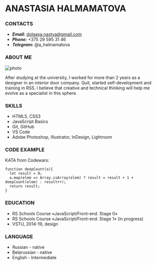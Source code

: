 # ANASTASIA HALMAMATOVA

### CONTACTS
* ***Email:*** dolgaya.nastya@gmail.com
* ***Phone:*** +375 29 595 31 46
* ***Telegram:*** @a_halmamatova

### ABOUT ME
![photo](photo.png "photo.png") 

After studying at the university, I worked for more than 2 years as a designer in an interior door company. Quit, started self-development and training in RSS.
I believe that creative and technical thinking will help me evolve as a specialist in this sphere.

### SKILLS
* HTML5, CSS3
* JavaScript Basics
* Git, GitHub
* VS Code
* Adobe Photoshop, Illustrator, InDesign, Lightroom

### CODE EXAMPLE
KATA from Codewars:

```
function deepCount(a){
  let result = 0;
  a.map(elem => Array.isArray(elem) ? result = result + 1 + deepCount(elem) : result++);
  return result;
}
```

### EDUCATION
* RS Schools Course «JavaScript/Front-end. Stage 0»
* RS Schools Course «JavaScript/Front-end. Stage 1» (in progress)
* VSTU, 2014-19, design


### LANGUAGE
* Russian - native
* Belarussian - native
* English - Intermediate